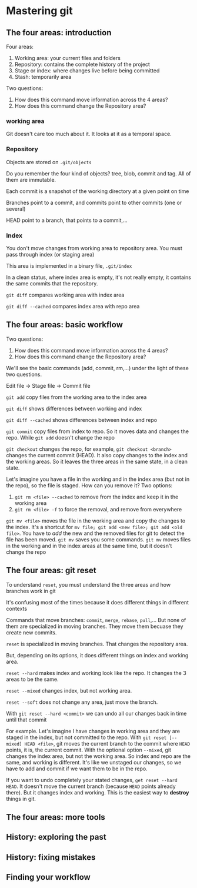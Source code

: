 # Mastering git

## The four areas: introduction

Four areas:

1. Working area: your current files and folders
2. Repository: contains the complete history of the project
3. Stage or index: where changes live before being committed
4. Stash: temporarily area

Two questions:

1. How does this command move information across the 4 areas?
2. How does this command change the Repository area?

### working area

Git doesn't care too much about it. It looks at it as a temporal space.

### Repository

Objects are stored on `.git/objects`

Do you remember the four kind of objects? tree, blob, commit and tag. All of them are immutable.

Each commit is a snapshot of the working directory at a given point on time

Branches point to a commit, and commits point to other commits (one or several)

HEAD point to a branch, that points to a commit,...

### Index

You don't move changes from working area to repository area. You must pass through index (or staging area)

This area is implemented in a binary file, `.git/index`

In a clean status, where index area is empty, it's not really empty, it contains the same commits that the repository.

`git diff` compares working area with index area

`git diff --cached` compares index area with repo area

## The four areas: basic workflow

Two questions:

1. How does this command move information across the 4 areas?
2. How does this command change the Repository area?

We'll see the basic commands (add, commit, rm,...) under the light of these two questions.

Edit file -> Stage file -> Commit file

`git add` copy files from the working area to the index area

`git diff` shows differences between working and index

`git diff --cached` shows differences between index and repo

`git commit` copy files from index to repo. So it moves data and changes the repo. While `git add` doesn't change the repo

`git checkout` changes the repo, for example, `git checkout <branch>` changes the current commit (HEAD). It also copy changes to the index and the working areas. So it leaves the three areas in the same state, in a clean state.

Let's imagine you have a file in the working and in the index area (but not in the repo), so the file is staged. How can you remove it? Two options:

1. `git rm <file> --cached` to remove from the index and keep it in the working area
2. `git rm <file> -f` to force the removal, and remove from everywhere

`git mv <file>` moves the file in the working area and copy the changes to the index. It's a shortcut for `mv file; git add <new file>; git add <old file>`. You have to *add* the new and the removed files for git to detect the file has been moved. `git mv` saves you some commands. `git mv` moves files in the working and in the index areas at the same time, but it doesn't change the repo

## The four areas: git reset

To understand `reset`, you must understand the three areas and how branches work in git

It's confusing most of the times because it does different things in different contexts

Commands that move branches: `commit`, `merge`, `rebase`, `pull`,... But none of them are specialized in moving branches. They move them becuase they create new commits.

`reset` is specialized in moving branches. That changes the repository area.

But, depending on its options, it does different things on index and working area.

`reset --hard` makes index and working look like the repo. It changes the 3 areas to be the same.

`reset --mixed` changes index, but not working area.

`reset --soft` does not change any area, just move the branch.

With `git reset --hard <commit>` we can undo all our changes back in time until that commit

For example. Let's imagine I have changes in working area and they are staged in the index, but not committed to the repo. With `git reset [--mixed] HEAD <file>`, git moves the current branch to the commit where `HEAD` points, it is, the current commit. With the optional option `--mixed`, git changes the index area, but not the working area. So index and repo are the same, and working is different. It's like we unstaged our changes, so we have to add and commit if we want them to be in the repo.

If you want to undo completely your stated changes, `get reset --hard HEAD`. It doesn't move the current branch (because `HEAD` points already there). But it changes index and working. This is the easiest way to **destroy** things in git.

## The four areas: more tools

## History: exploring the past

## History: fixing mistakes

## Finding your workflow

